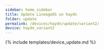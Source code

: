 ```yaml
---
sidebar: home_sidebar
title: Update LineageOS on haydn
folder: update
permalink: /devices/haydn/update/variant2/
device: haydn_variant2
---
```

{% include templates/device_update.md %}
